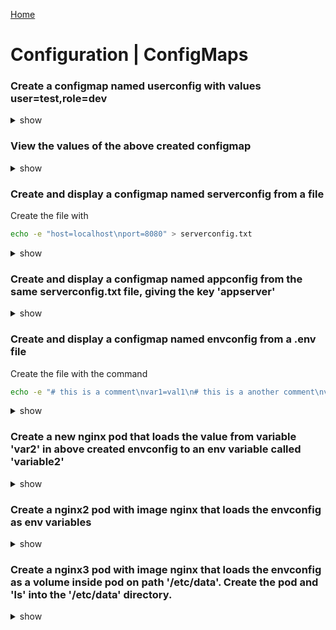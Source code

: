 [Home](https://github.com/containersandcloud/ckad-prep-course)

# Configuration | ConfigMaps

### Create a configmap named userconfig with values user=test,role=dev

<details><summary>show</summary>
<p>

```bash
kubectl create configmap userconfig --from-literal=user=test --from-literal=role=dev
```

</p>
</details>

### View the values of the above created configmap

<details><summary>show</summary>
<p>

```bash
kubectl get cm userconfig -o yaml
# or
kubectl describe cm userconfig
```

</p>
</details>

### Create and display a configmap named serverconfig from a file

Create the file with

```bash
echo -e "host=localhost\nport=8080" > serverconfig.txt
```

<details><summary>show</summary>
<p>

```bash
kubectl create cm serverconfig --from-file=serverconfig.txt
kubectl get cm serverconfig -o yaml
```

</p>
</details>

### Create and display a configmap named appconfig from the same serverconfig.txt file, giving the key 'appserver'

<details><summary>show</summary>
<p>

```bash
kubectl create cm appconfig --from-file=appserver=serverconfig.txt
kubectl describe cm appconfig
kubectl get cm appconfig -o yaml
```

</p>
</details>

### Create and display a configmap named envconfig from a .env file

Create the file with the command

```bash
echo -e "# this is a comment\nvar1=val1\n# this is a another comment\nvar2=val2" > config.env
```

<details><summary>show</summary>
<p>

```bash
kubectl create cm envconfig --from-env-file=config.env
kubectl get cm envconfig -o yaml
```

</p>
</details>

### Create a new nginx pod that loads the value from variable 'var2' in above created envconfig to an env variable called 'variable2'

<details><summary>show</summary>
<p>

```bash
kubectl run nginx --image=nginx --dry-run=client -o yaml > nginx.yaml
vi nginx.yaml
```

```YAML
apiVersion: v1
kind: Pod
metadata:
  creationTimestamp: null
  labels:
    run: nginx
  name: nginx
spec:
  containers:
  - image: nginx
    imagePullPolicy: IfNotPresent
    name: nginx
    resources: {}
    env:
    - name: variable2 # name of the env variable
      valueFrom:
        configMapKeyRef:
          name: envconfig # name of config map
          key: var2 # name of the entity in config map
  dnsPolicy: ClusterFirst
  restartPolicy: Always
status: {}
```

```bash
kubectl create -f nginx.yaml
# View the env values inside the container as below which will show 'variable2=val2'
kubectl exec nginx -it -- env | grep variable2 
```

</p>
</details>

### Create a nginx2 pod with image nginx that loads the envconfig as env variables

<details><summary>show</summary>
<p>

```bash
kubectl run nginx2 --image=nginx -o yaml --dry-run=client > nginx2.yaml
vi nginx2.yaml
```

```YAML
apiVersion: v1
kind: Pod
metadata:
  creationTimestamp: null
  labels:
    run: nginx2
  name: nginx2
spec:
  containers:
  - image: nginx
    imagePullPolicy: IfNotPresent
    name: nginx2
    resources: {}
    envFrom: # different than previous one, that was 'env'
    - configMapRef: # different from the previous one, was 'configMapKeyRef'
        name: envconfig # the name of the config map
  dnsPolicy: ClusterFirst
  restartPolicy: Always
status: {}
```

```bash
kubectl create -f nginx2.yaml
kubectl exec nginx2 -it -- env 
```

</p>
</details>

### Create a nginx3 pod with image nginx that loads the envconfig as a volume inside pod on path '/etc/data'. Create the pod and 'ls' into the '/etc/data' directory.

<details><summary>show</summary>
<p>

```bash
kubectl run nginx3 --image=nginx -o yaml --dry-run=client > nginx3.yaml
vi nginx3.yaml
```

```YAML
apiVersion: v1
kind: Pod
metadata:
  creationTimestamp: null
  labels:
    run: nginx3
  name: nginx3
spec:
  volumes: # add a volumes list
  - name: myvolume # just a name, you'll reference this in the pods
    configMap:
      name: envconfig # name of your configmap
  containers:
  - image: nginx
    imagePullPolicy: IfNotPresent
    name: nginx3
    resources: {}
    volumeMounts: # your volume mounts are listed here
    - name: myvolume # the name that you specified in pod.spec.volumes.name
      mountPath: /etc/data # the path inside your container
  dnsPolicy: ClusterFirst
  restartPolicy: Always
status: {}
```

```bash
kubectl create -f nginx3.yaml
kubectl exec nginx3  -it -- /bin/sh
ls /etc/data # will show var1 var2
cat /etc/data/var1 # will show val1
cat /etc/data/var2 # will show val2
```

</p>
</details>
